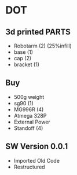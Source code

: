 # DOT
## 3d printed PARTS
* Robotarm (2) (25%infill)
* base (1)
* cap (2)
* bracket (1)
## Buy 
* 500g weight
* sg90 (1)
* MG996R (4)
* Atmega 328P
* External Power
* Standoff (4)
## SW Version 0.0.1
* Imported Old Code
* Restructured 
